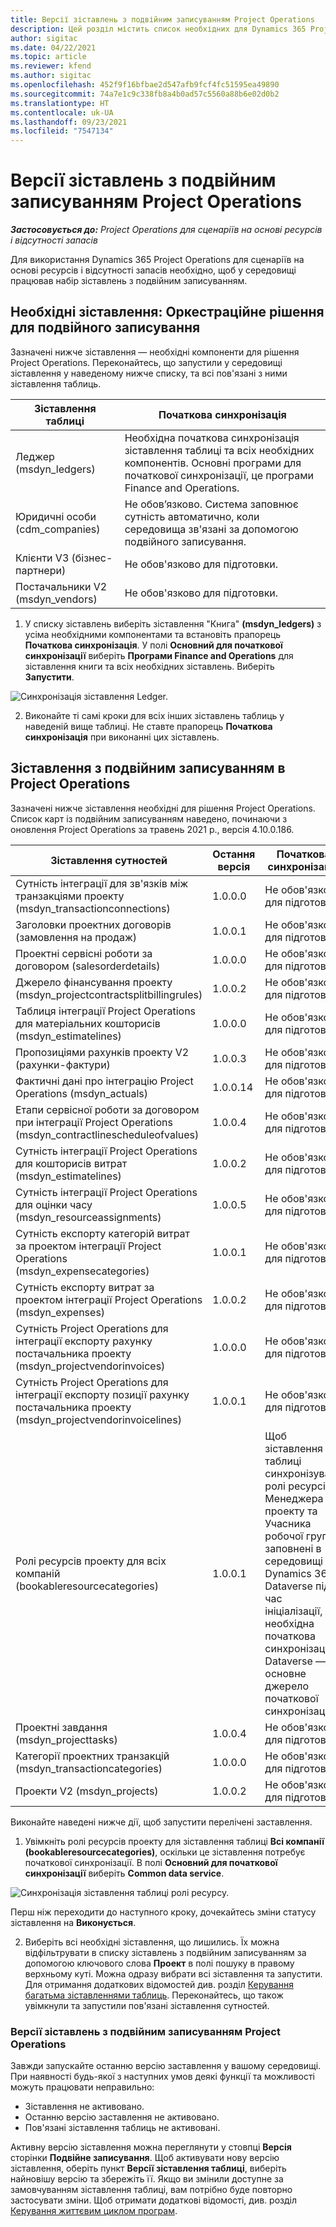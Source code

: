 ```yaml
---
title: Версії зіставлень з подвійним записуванням Project Operations
description: Цей розділ містить список необхідних для Dynamics 365 Project Operations зіставлень з подвійним записуванням.
author: sigitac
ms.date: 04/22/2021
ms.topic: article
ms.reviewer: kfend
ms.author: sigitac
ms.openlocfilehash: 452f9f16bfbae2d547afb9fcf4fc51595ea49890
ms.sourcegitcommit: 74a7e1c9c338fb8a4b0ad57c5560a88b6e02d0b2
ms.translationtype: HT
ms.contentlocale: uk-UA
ms.lasthandoff: 09/23/2021
ms.locfileid: "7547134"
---
```

# <a name="project-operations-dual-write-map-versions"></a>Версії зіставлень з подвійним записуванням Project Operations

_**Застосовується до:** Project Operations для сценаріїв на основі ресурсів і відсутності запасів_

Для використання Dynamics 365 Project Operations для сценаріїв на основі ресурсів і відсутності запасів необхідно, щоб у середовищі працював набір зіставлень з подвійним записуванням. 

## <a name="prerequisite-maps-dual-write-orchestration-solution"></a>Необхідні зіставлення: Оркестраційне рішення для подвійного записування

Зазначені нижче зіставлення — необхідні компоненти для рішення Project Operations. Переконайтесь, що запустили у середовищі зіставлення у наведеному нижче списку, та всі пов'язані з ними зіставлення таблиць.

| Зіставлення таблиці | Початкова синхронізація |
| --- | --- |
| Леджер (msdyn_ledgers) | Необхідна початкова синхронізація зіставлення таблиці та всіх необхідних компонентів. Основні програми для початкової синхронізації, це програми Finance and Operations. |
| Юридичні особи (cdm_companies) | Не обов’язково. Система заповнює сутність автоматично, коли середовища зв'язані за допомогою подвійного записування. |
| Клієнти V3 (бізнес-партнери) | Не обов'язково для підготовки. |
| Постачальники V2 (msdyn_vendors) | Не обов'язково для підготовки. |

1. У списку зіставлень виберіть зіставлення "Книга" **(msdyn\_ledgers)** з усіма необхідними компонентами та встановіть прапорець **Початкова синхронізація**. У полі **Основний для початкової синхронізації** виберіть **Програми Finance and Operations** для зіставлення книги та всіх необхідних зіставлень. Виберіть **Запустити**.

![Синхронізація зіставлення Ledger.](media/DW6.png)

2. Виконайте ті самі кроки для всіх інших зіставлень таблиць у наведеній вище таблиці. Не ставте прапорець **Початкова синхронізація** при виконанні цих зіставлень.

## <a name="project-operations-dual-write-maps"></a>Зіставлення з подвійним записуванням в Project Operations

Зазначені нижче зіставлення необхідні для рішення Project Operations. Список карт із подвійним записуванням наведено, починаючи з оновлення Project Operations за травень 2021 р., версія 4.10.0.186.

| **Зіставлення сутностей** | **Остання версія** | **Початкова синхронізація** |
| --- | --- | --- |
| Сутність інтеграції для зв'язків між транзакціями проекту (msdyn\_transactionconnections) | 1.0.0.0 | Не обов'язково для підготовки. |
| Заголовки проектних договорів (замовлення на продаж) | 1.0.0.1 | Не обов'язково для підготовки. |
| Проектні сервісні роботи за договором (salesorderdetails) | 1.0.0.0 | Не обов'язково для підготовки. |
| Джерело фінансування проекту (msdyn_projectcontractsplitbillingrules) | 1.0.0.2 | Не обов'язково для підготовки. |
| Таблиця інтеграції Project Operations для матеріальних кошторисів (msdyn\_estimatelines) | 1.0.0.0 | Не обов'язково для підготовки. |
| Пропозиціями рахунків проекту V2 (рахунки-фактури) | 1.0.0.3 | Не обов'язково для підготовки. |
| Фактичні дані про інтеграцію Project Operations (msdyn_actuals) | 1.0.0.14 | Не обов'язково для підготовки. |
| Етапи сервісної роботи за договором при інтеграції Project Operations (msdyn_contractlinescheduleofvalues) | 1.0.0.4 | Не обов'язково для підготовки. |
| Сутність інтеграції Project Operations для кошторисів витрат (msdyn_estimatelines) | 1.0.0.2 | Не обов'язково для підготовки. |
| Сутність інтеграції Project Operations для оцінки часу (msdyn_resourceassignments) | 1.0.0.5 | Не обов'язково для підготовки. |
| Сутність експорту категорій витрат за проектом інтеграції Project Operations (msdyn_expensecategories) | 1.0.0.1 | Не обов'язково для підготовки. |
| Сутність експорту витрат за проектом інтеграції Project Operations (msdyn_expenses) | 1.0.0.2 | Не обов'язково для підготовки. |
| Сутність Project Operations для інтеграції експорту рахунку постачальника проекту (msdyn_projectvendorinvoices) | 1.0.0.0 | Не обов'язково для підготовки. |
| Сутність Project Operations для інтеграції експорту позиції рахунку постачальника проекту (msdyn_projectvendorinvoicelines) | 1.0.0.1 | Не обов'язково для підготовки. |
| Ролі ресурсів проекту для всіх компаній (bookableresourcecategories) | 1.0.0.1 | Щоб зіставлення таблиці синхронізувало ролі ресурсів Менеджера проекту та Учасника робочої групи, заповнені в середовищі Dynamics 365 Dataverse під час ініціалізації, необхідна початкова синхронізація. Dataverse — основне джерело початкової синхронізації. |
| Проектні завдання (msdyn_projecttasks) | 1.0.0.4 | Не обов'язково для підготовки. |
| Категорії проектних транзакцій (msdyn_transactioncategories) | 1.0.0.0 | Не обов'язково для підготовки. |
| Проекти V2 (msdyn_projects) | 1.0.0.2 | Не обов'язково для підготовки. |

Виконайте наведені нижче дії, щоб запустити перелічені заставлення.

1. Увімкніть ролі ресурсів проекту для зіставлення таблиці **Всі компанії (bookableresourcecategories)**, оскільки це зіставлення потребує початкової синхронізації. В полі **Основний для початкової синхронізації** виберіть **Common data service**. 

 ![Синхронізація зіставлення таблиці ролі ресурсу.](media/6ResourceInitialSync.jpg)

 Перш ніж переходити до наступного кроку, дочекайтесь зміни статусу зіставлення на **Виконується**.

2. Виберіть всі необхідні зіставлення, що лишились. Їх можна відфільтрувати в списку зіставлень з подвійним записуванням за допомогою ключового слова **Проект** в полі пошуку в правому верхньому куті. Можна одразу вибрати всі зіставлення та запустити. Для отримання додаткових відомостей див. розділ [Керування багатьма зіставленнями таблиць](/dynamics365/fin-ops-core/dev-itpro/data-entities/dual-write/multiple-entity-maps). Переконайтесь, що також увімкнули та запустили пов'язані зіставлення сутностей.

### <a name="project-operations-dual-write-map-versions"></a>Версії зіставлень з подвійним записуванням Project Operations

Завжди запускайте останню версію заставлення у вашому середовищі. При наявності будь-якої з наступних умов деякі функції та можливості можуть працювати неправильно:

- Зіставлення не активовано.
- Останню версію заставлення не активовано. 
- Пов'язані зіставлення таблиць не активовані.

Активну версію зіставлення можна переглянути у стовпці **Версія** сторінки **Подвійне записування**. Щоб активувати нову версію зіставлення, оберіть пункт **Версії зіставлення таблиці**, виберіть найновішу версію та збережіть її. Якщо ви змінили доступне за замовчуванням зіставлення таблиці, вам потрібно буде повторно застосувати зміни. Щоб отримати додаткові відомості, див. розділ [Керування життєвим циклом програм](/dynamics365/fin-ops-core/dev-itpro/data-entities/dual-write/app-lifecycle-management).
